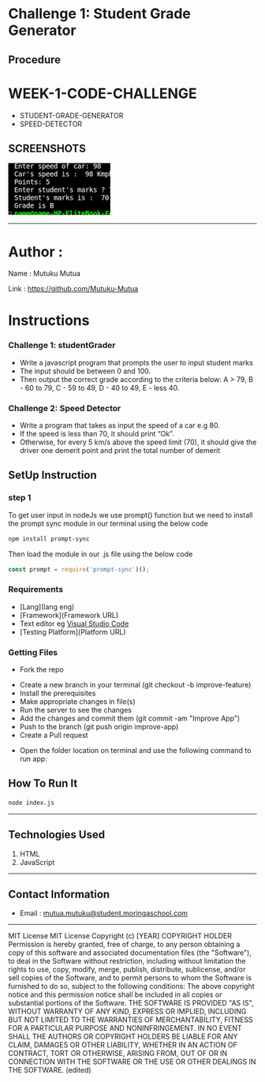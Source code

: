 # Challenge 1: Student Grade Generator


  ## Procedure



# WEEK-1-CODE-CHALLENGE
- STUDENT-GRADE-GENERATOR
- SPEED-DETECTOR

## SCREENSHOTS
![Alt txt](./1.png)

********

# Author : 
 Name : Mutuku Mutua

 Link : https://github.com/Mutuku-Mutua

# Instructions

### Challenge 1: studentGrader
   * Write a javascript program that prompts the user to input student marks
   * The input should be between 0 and 100.
   * Then output the correct grade according to the criteria below: 
        A > 79, B - 60 to 79, C -  59 to 49, D - 40 to 49, E - less 40.

### Challenge 2: Speed Detector

* Write a program that takes as input the speed of a car e.g 80. 
* If the speed is less than 70, it should print “Ok”. 
* Otherwise, for every 5 km/s above the speed limit (70), it should give the driver one demerit point and print the total number of demerit 



## SetUp Instruction

 ### step 1
 To get user input in nodeJs we use prompt() function
 but we need to install the prompt sync module in our terminal using the below code
  ```bash
  npm install prompt-sync
  ```

  Then load the module in our .js file using the below code

  ```js
  const prompt = require('prompt-sync')();
  ```

### Requirements
* [Lang](lang eng)
* [Framework](Framework URL)
* Text editor eg [Visual Studio Code](https://code.visualstudio.com/download)
* [Testing Platform](Platform URL)
### Getting Files
* Fork the repo
- Create a new branch in your terminal (git checkout -b improve-feature)
- Install the prerequisites
- Make appropriate changes in file(s)
- Run the server to see the changes
- Add the changes and commit them (git commit -am "Improve App")
- Push to the branch (git push origin improve-app)
- Create a Pull request
* Open the folder location on terminal and use the following command to run app:
## How To Run It
```bash
node index.js
```
*****
## Technologies Used
1. HTML
3. JavaScript
*****
## Contact Information
* Email : mutua.mutuku@student.moringaschool.com
*****
MIT License
MIT License
Copyright (c) [YEAR] COPYRIGHT HOLDER
Permission is hereby granted, free of charge, to any person obtaining a copy
of this software and associated documentation files (the "Software"), to deal
in the Software without restriction, including without limitation the rights
to use, copy, modify, merge, publish, distribute, sublicense, and/or sell
copies of the Software, and to permit persons to whom the Software is
furnished to do so, subject to the following conditions:
The above copyright notice and this permission notice shall be included in all
copies or substantial portions of the Software.
THE SOFTWARE IS PROVIDED "AS IS", WITHOUT WARRANTY OF ANY KIND, EXPRESS OR
IMPLIED, INCLUDING BUT NOT LIMITED TO THE WARRANTIES OF MERCHANTABILITY,
FITNESS FOR A PARTICULAR PURPOSE AND NONINFRINGEMENT. IN NO EVENT SHALL THE
AUTHORS OR COPYRIGHT HOLDERS BE LIABLE FOR ANY CLAIM, DAMAGES OR OTHER
LIABILITY, WHETHER IN AN ACTION OF CONTRACT, TORT OR OTHERWISE, ARISING FROM,
OUT OF OR IN CONNECTION WITH THE SOFTWARE OR THE USE OR OTHER DEALINGS IN THE
SOFTWARE. (edited) 
